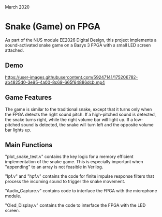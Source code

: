 March 2020
# Snake (Game) on FPGA

As part of the NUS module EE2026 Digital Design, this project implements a sound-activated snake game on a Basys 3 FPGA with a small LED screen attached.

## Demo

https://user-images.githubusercontent.com/59247141/175206782-ab4825d0-3e95-4a00-8c69-665f64886dcb.mp4

## Game Features

The game is similar to the traditional snake, except that it turns only when the FPGA detects the right sound pitch. If a high-pitched sound is detected, the snake turns right, while the right volume bar will light up. If a low-pitched sound is detected, the snake will turn left and the opposite volume bar lights up.

## Main Functions

"plot_snake_test.v" contains the key logic for a memory efficient implementation of the snake game. This is especially important when "appending" to an array is not feasible in Verilog.

"lpf.v" and "hpf.v" contains the code for finite impulse response filters that process the incoming sound to trigger the snake movement.

"Audio_Capture.v" contains code to interface the FPGA with the microphone module.

"Oled_Display.v" contains the code to interface the FPGA with the LED screen.